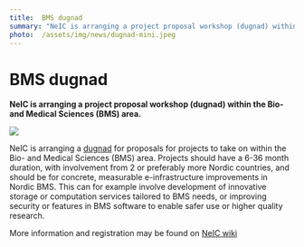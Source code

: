 ```yaml
---
title:  BMS dugnad 
summary: "NeIC is arranging a project proposal workshop (dugnad) within the Bio- and Medical Sciences (BMS) area."
photo:  /assets/img/news/dugnad-mini.jpeg
---
```


BMS dugnad
==========

**NeIC is arranging a project proposal workshop (dugnad) within the Bio- and Medical Sciences (BMS) area.**

<a href="{{ site.baseurl }}/assets/img/news/dugnad.jpeg"> <img class="smallpic" src="{{ site.baseurl }}/assets/img/news/dugnad-mini.jpeg"> </a>

NeIC is arranging a [dugnad](http://en.wiktionary.org/wiki/dugnad) for proposals for projects to take on within the Bio- and Medical Sciences (BMS) area. Projects should have a 6-36 month duration, with involvement from 2 or preferably more Nordic countries, and should be for concrete, measurable e-infrastructure improvements in Nordic BMS. This can for example involve development of innovative storage or computation services tailored to BMS needs, or improving security or features in BMS software to enable safer use or higher quality research.

More information and registration may be found on [NeIC wiki](https://wiki.neic.no/wiki/BMS_project_proposal_workshop)
